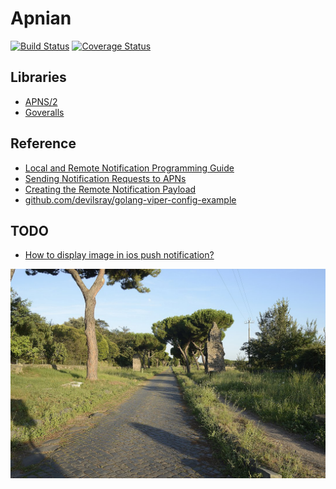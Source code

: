# Apnian

[![Build Status](https://api.travis-ci.com/electronicpanopticon/apnian.go.svg?branch=master)](https://travis-ci.com/electronicpanopticon/apnian.go)
[![Coverage Status](https://coveralls.io/repos/github/electronicpanopticon/apnian.go/badge.svg?branch=master)](https://coveralls.io/github/electronicpanopticon/apnian.go?branch=master)

## Libraries

* [APNS/2](https://github.com/sideshow/apns2)
* [Goveralls](https://github.com/mattn/goveralls)

## Reference

* [Local and Remote Notification Programming Guide](https://developer.apple.com/library/archive/documentation/NetworkingInternet/Conceptual/RemoteNotificationsPG/APNSOverview.html)
* [Sending Notification Requests to APNs](https://developer.apple.com/documentation/usernotifications/setting_up_a_remote_notification_server/sending_notification_requests_to_apns)
* [Creating the Remote Notification Payload](https://developer.apple.com/library/archive/documentation/NetworkingInternet/Conceptual/RemoteNotificationsPG/CreatingtheNotificationPayload.html)
* [github.com/devilsray/golang-viper-config-example](https://github.com/devilsray/golang-viper-config-example)

## TODO

* [How to display image in ios push notification?](https://stackoverflow.com/questions/37839171/how-to-display-image-in-ios-push-notification)


[![Via Appia](files/1083px-Appian_Way.jpg "Via Appia")](https://en.wikipedia.org/wiki/Appian_Way)
